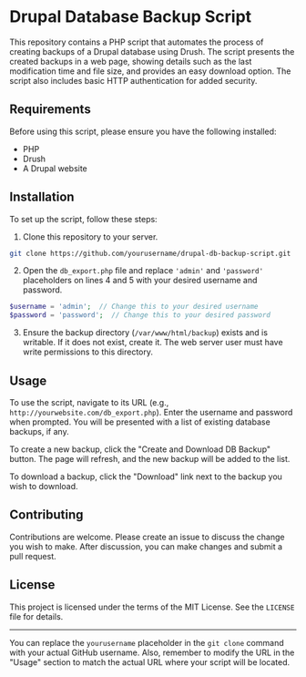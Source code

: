 # Drupal Database Backup Script

This repository contains a PHP script that automates the process of creating backups of a Drupal database using Drush. The script presents the created backups in a web page, showing details such as the last modification time and file size, and provides an easy download option. The script also includes basic HTTP authentication for added security.

## Requirements

Before using this script, please ensure you have the following installed:

- PHP
- Drush
- A Drupal website

## Installation

To set up the script, follow these steps:

1. Clone this repository to your server.
```bash
git clone https://github.com/yourusername/drupal-db-backup-script.git
```
2. Open the `db_export.php` file and replace `'admin'` and `'password'` placeholders on lines 4 and 5 with your desired username and password.
```php
$username = 'admin';  // Change this to your desired username
$password = 'password';  // Change this to your desired password
```
3. Ensure the backup directory (`/var/www/html/backup`) exists and is writable. If it does not exist, create it. The web server user must have write permissions to this directory.

## Usage

To use the script, navigate to its URL (e.g., `http://yourwebsite.com/db_export.php`). Enter the username and password when prompted. You will be presented with a list of existing database backups, if any.

To create a new backup, click the "Create and Download DB Backup" button. The page will refresh, and the new backup will be added to the list.

To download a backup, click the "Download" link next to the backup you wish to download.

## Contributing

Contributions are welcome. Please create an issue to discuss the change you wish to make. After discussion, you can make changes and submit a pull request.

## License

This project is licensed under the terms of the MIT License. See the `LICENSE` file for details.

---

You can replace the `yourusername` placeholder in the `git clone` command with your actual GitHub username. Also, remember to modify the URL in the "Usage" section to match the actual URL where your script will be located.